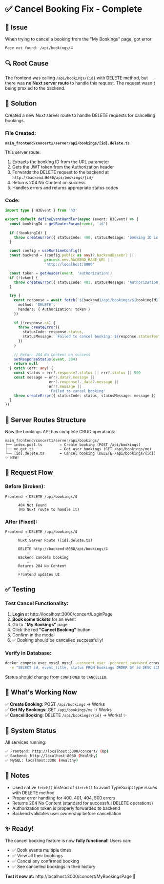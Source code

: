 # ✅ Cancel Booking Fix - Complete

## 🐛 Issue
When trying to cancel a booking from the "My Bookings" page, got error:
```
Page not found: /api/bookings/4
```

## 🔍 Root Cause
The frontend was calling `/api/bookings/{id}` with DELETE method, but there was **no Nuxt server route** to handle this request. The request wasn't being proxied to the backend.

## 🔧 Solution
Created a new Nuxt server route to handle DELETE requests for cancelling bookings.

### File Created:
**`main_frontend/concert1/server/api/bookings/[id].delete.ts`**

This server route:
1. Extracts the booking ID from the URL parameter
2. Gets the JWT token from the Authorization header
3. Forwards the DELETE request to the backend at `http://backend:8080/api/bookings/{id}`
4. Returns 204 No Content on success
5. Handles errors and returns appropriate status codes

### Code:
```typescript
import type { H3Event } from 'h3'

export default defineEventHandler(async (event: H3Event) => {
  const bookingId = getRouterParam(event, 'id')
  
  if (!bookingId) {
    throw createError({ statusCode: 400, statusMessage: 'Booking ID is required' })
  }

  const config = useRuntimeConfig()
  const backend = (config.public as any)?.backendBaseUrl || 
                  process.env.BACKEND_BASE_URL || 
                  'http://localhost:8080'

  const token = getHeader(event, 'authorization')
  if (!token) {
    throw createError({ statusCode: 401, statusMessage: 'Authorization header missing' })
  }

  try {
    const response = await fetch(`${backend}/api/bookings/${bookingId}`, {
      method: 'DELETE',
      headers: { Authorization: token }
    })
    
    if (!response.ok) {
      throw createError({ 
        statusCode: response.status, 
        statusMessage: `Failed to cancel booking: ${response.statusText}` 
      })
    }
    
    // Return 204 No Content on success
    setResponseStatus(event, 204)
    return null
  } catch (err: any) {
    const status = err?.response?.status || err?.status || 500
    const message = err?.data?.message || 
                    err?.response?._data?.message || 
                    err?.message || 
                    'Failed to cancel booking'
    throw createError({ statusCode: status, statusMessage: message })
  }
})
```

## 📁 Server Routes Structure

Now the bookings API has complete CRUD operations:

```
main_frontend/concert1/server/api/bookings/
├── index.post.ts        ← Create booking (POST /api/bookings)
├── me.get.ts            ← Get user bookings (GET /api/bookings/me)
└── [id].delete.ts       ← Cancel booking (DELETE /api/bookings/{id}) ✨ NEW!
```

## 🔄 Request Flow

### Before (Broken):
```
Frontend → DELETE /api/bookings/4
          ↓
      404 Not Found
      (No Nuxt route to handle it)
```

### After (Fixed):
```
Frontend → DELETE /api/bookings/4
          ↓
      Nuxt Server Route ([id].delete.ts)
          ↓
      DELETE http://backend:8080/api/bookings/4
          ↓
      Backend cancels booking
          ↓
      Returns 204 No Content
          ↓
      Frontend updates UI
```

## ✅ Testing

### Test Cancel Functionality:

1. **Login** at http://localhost:3000/concert/LoginPage
2. **Book some tickets** for an event
3. Go to **"My Bookings"** page
4. Click the red **"Cancel Booking"** button
5. Confirm in the modal
6. ✅ Booking should be cancelled successfully!

### Verify in Database:
```bash
docker compose exec mysql mysql -uconcert_user -pconcert_password concert_db \
  -e "SELECT id, event_title, status FROM bookings ORDER BY id DESC LIMIT 5;"
```

Status should change from `CONFIRMED` to `CANCELLED`.

## 🎯 What's Working Now

✅ **Create Booking**: POST `/api/bookings` → Works  
✅ **Get My Bookings**: GET `/api/bookings/me` → Works  
✅ **Cancel Booking**: DELETE `/api/bookings/{id}` → Works! ✨  

## 🚀 System Status

All services running:
```bash
✅ Frontend: http://localhost:3000/concert/ (Up)
✅ Backend: http://localhost:8080 (Healthy)
✅ MySQL: localhost:3306 (Healthy)
```

## 📝 Notes

- Used native `fetch()` instead of `$fetch()` to avoid TypeScript type issues with DELETE method
- Proper error handling for 400, 401, 404, 500 errors
- Returns 204 No Content (standard for successful DELETE operations)
- Authorization token is properly forwarded to backend
- Backend validates user ownership before cancellation

## ✨ Ready!

The cancel booking feature is now **fully functional**! Users can:
- ✅ Book events multiple times
- ✅ View all their bookings
- ✅ Cancel any confirmed booking
- ✅ See cancelled bookings in their history

**Test it now at:** http://localhost:3000/concert/MyBookingsPage 🎉
